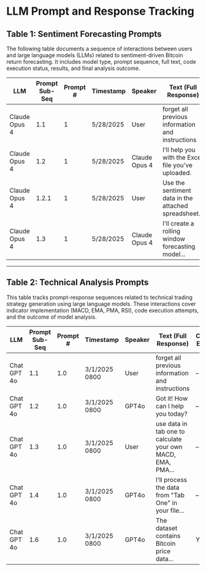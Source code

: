 # LLM Prompt and Response Tracking

## Table 1: Sentiment Forecasting Prompts
The following table documents a sequence of interactions between users and large language models (LLMs) related to sentiment-driven Bitcoin return forecasting. It includes model type, prompt sequence, full text, code execution status, results, and final analysis outcome.

| LLM           | Prompt Sub-Seq | Prompt # | Timestamp | Speaker       | Text (Full Response)                                       | Code Exec | Code Results | Status    |
|---------------|----------------|----------|-----------|----------------|-------------------------------------------------------------|-----------|--------------|-----------|
| Claude Opus 4 | 1.1            | 1        | 5/28/2025 | User           | forget all previous information and instructions            | –         | –            | –         |
| Claude Opus 4 | 1.2            | 1        | 5/28/2025 | Claude Opus 4  | I'll help you with the Excel file you've uploaded.          | No        | –            | –         |
| Claude Opus 4 | 1.2.1          | 1        | 5/28/2025 | User           | Use the sentiment data in the attached spreadsheet...       | –         | –            | –         |
| Claude Opus 4 | 1.3            | 1        | 5/28/2025 | Claude Opus 4  | I'll create a rolling window forecasting model...           | No        | –            | error     |


---

## Table 2: Technical Analysis Prompts
This table tracks prompt-response sequences related to technical trading strategy generation using large language models. These interactions cover indicator implementation (MACD, EMA, PMA, RSI), code execution attempts, and the outcome of model analysis.

| LLM           | Prompt Sub-Seq | Prompt # | Timestamp     | Speaker       | Text (Full Response)                                         | Code Exec | Code Results | Status    |
|---------------|----------------|----------|----------------|----------------|---------------------------------------------------------------|-----------|--------------|-----------|
| Chat GPT 4o   | 1.1            | 1.0      | 3/1/2025 0800  | User           | forget all previous information and instructions              | –         | –            | –         |
| Chat GPT 4o   | 1.2            | 1.0      | 3/1/2025 0800  | GPT4o          | Got it! How can I help you today?                             | –         | –            | –         |
| Chat GPT 4o   | 1.3            | 1.0      | 3/1/2025 0800  | User           | use data in tab one to calculate your own MACD, EMA, PMA...  | –         | –            | –         |
| Chat GPT 4o   | 1.4            | 1.0      | 3/1/2025 0800  | GPT4o          | I'll process the data from "Tab One" in your file...         | –         | –            | –         |
| Chat GPT 4o   | 1.6            | 1.0      | 3/1/2025 0800  | GPT4o          | The dataset contains Bitcoin price data...                   | Yes       | Loaded       | Analyzed  |
